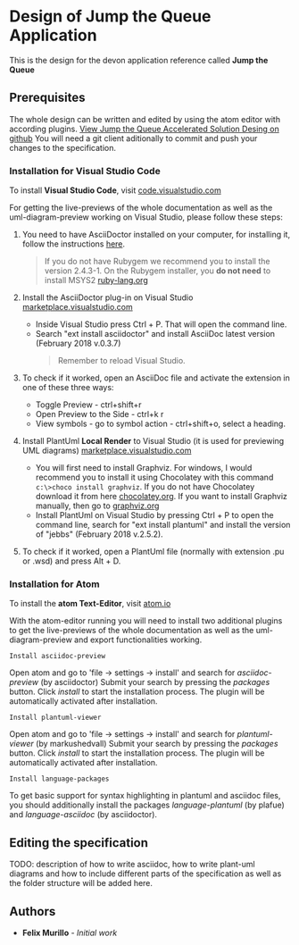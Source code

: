 # Design of Jump the Queue Application


This is the design for the devon application reference called **Jump the Queue**

## Prerequisites

The whole design can be written and edited by using the atom editor with according plugins.
[View Jump the Queue Accelerated Solution Desing on github](https://github.com/devonfw/devon-methodology/blob/ASD_Practices/references/JumpTheQueue/design/JumpTheQueue.adoc "Jump the Queue ASD")
You will need a git client aditionally to commit and push your changes to the specification.

### Installation for Visual Studio Code

To install **Visual Studio Code**, visit [code.visualstudio.com](https://code.visualstudio.com/docs/setup/setup-overview)

For getting the live-previews of the whole documentation as well as the uml-diagram-preview working on Visual Studio, please follow these steps:

1. You need to have AsciiDoctor installed on your computer, for installing it, follow the instructions [here](http://asciidoctor.org/docs/install-toolchain/).
   > If you do not have Rubygem we recommend you to install the version 2.4.3-1. On the Rubygem installer, you **do not need** to install MSYS2 [ruby-lang.org](https://www.ruby-lang.org/en/downloads/)

2. Install the AsciiDoctor plug-in on Visual Studio [marketplace.visualstudio.com](https://marketplace.visualstudio.com/items?itemName=joaompinto.asciidoctor-vscode)
   - Inside Visual Studio press Ctrl + P. That will open the command line.
   - Search "ext install asciidoctor" and install AsciiDoc latest version (February 2018 v.0.3.7)
     > Remember to reload Visual Studio.   

3. To check if it worked, open an AsciiDoc file and activate the extension in one of these three ways:
   - Toggle Preview - ctrl+shift+r
   - Open Preview to the Side - ctrl+k r
   - View symbols - go to symbol action - ctrl+shift+o, select a heading.

4. Install PlantUml **Local Render** to Visual Studio (it is used for previewing UML diagrams) [marketplace.visualstudio.com](https://marketplace.visualstudio.com/items?itemName=jebbs.plantuml)
   - You will first need to install Graphviz. For windows, I would recommend you to install it using
	    Chocolatey with this command `c:\>choco install graphviz`. If you do not have Chocolatey download it from here [chocolatey.org](https://chocolatey.org/install). If you want to install Graphviz manually, then go to [graphviz.org](http://www.graphviz.org/download/)
   - Install PlantUml on Visual Studio by pressing Ctrl + P to open the command line, search for "ext install plantuml" and install the version of "jebbs" (February 2018 v.2.5.2).

5. To check if it worked, open a PlantUml file (normally with extension .pu or .wsd) and press Alt + D.

### Installation for Atom

To install the **atom Text-Editor**, visit [atom.io](https://atom.io/)

With the atom-editor running you will need to install two additional plugins to get the live-previews of the whole documentation as well as the uml-diagram-preview and export functionalities working.

```
Install asciidoc-preview
```

Open atom and go to 'file -> settings -> install' and search for *asciidoc-preview* (by asciidoctor) Submit your search by pressing the *packages* button.
Click *install* to start the installation process. The plugin will be automatically activated after installation.

```
Install plantuml-viewer
```

Open atom and go to 'file -> settings -> install' and search for *plantuml-viewer* (by markushedvall) Submit your search by pressing the *packages* button.
Click *install* to start the installation process. The plugin will be automatically activated after installation.

```
Install language-packages
```

To get basic support for syntax highlighting  in plantuml and asciidoc files, you should additionally install the packages *language-plantuml* (by plafue) and *language-asciidoc* (by asciidoctor).


## Editing the specification

TODO: description of how to write asciidoc, how to write plant-uml diagrams and how to include different parts of the specification as well as the folder structure will be added here.


## Authors

* **Felix Murillo** - *Initial work*
